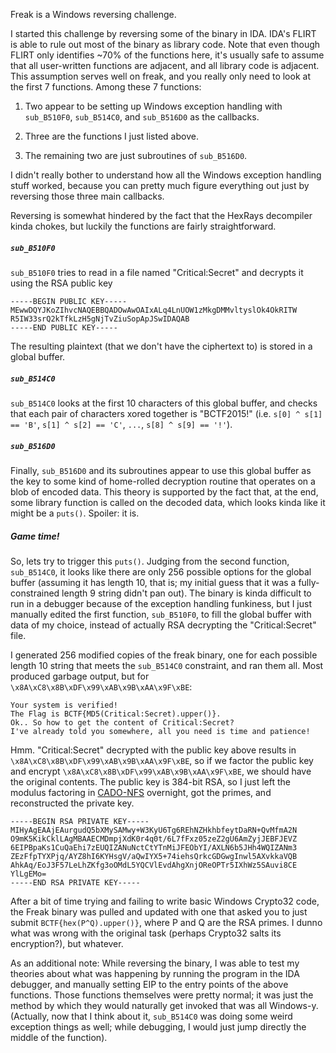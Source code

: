 Freak is a Windows reversing challenge.

I started this challenge by reversing some of the binary in IDA. IDA's FLIRT is able to rule out most of the binary as library code. Note that even though FLIRT only identifies ~70% of the functions here, it's usually safe to assume that all user-written functions are adjacent, and all library code is adjacent. This assumption serves well on freak, and you really only need to look at the first 7 functions. Among these 7 functions:

1. Two appear to be setting up Windows exception handling with `sub_B510F0`, `sub_B514C0`, and `sub_B516D0` as the callbacks.

2. Three are the functions I just listed above.

3. The remaining two are just subroutines of `sub_B516D0`.

I didn't really bother to understand how all the Windows exception handling stuff worked, because you can pretty much figure everything out just by reversing those three main callbacks.

Reversing is somewhat hindered by the fact that the HexRays decompiler kinda chokes, but luckily the functions are fairly straightforward.

##### `sub_B510F0`

`sub_B510F0` tries to read in a file named "Critical:Secret" and decrypts it using the RSA public key

    -----BEGIN PUBLIC KEY-----
    MEwwDQYJKoZIhvcNAQEBBQADOwAwOAIxALq4LnUOW1zMkgDMMvltyslOk4OkRITW
    R5IW33srQ2kTfkLzH5gNjTvZiuSopApJSwIDAQAB
    -----END PUBLIC KEY-----

The resulting plaintext (that we don't have the ciphertext to) is stored in a global buffer.

##### `sub_B514C0`

`sub_B514C0` looks at the first 10 characters of this global buffer, and checks that each pair of characters xored together is "BCTF2015!" (i.e. `s[0] ^ s[1] == 'B'`, `s[1] ^ s[2] == 'C'`, `...`, `s[8] ^ s[9] == '!'`).

##### `sub_B516D0`

Finally, `sub_B516D0` and its subroutines appear to use this global buffer as the key to some kind of home-rolled decryption routine that operates on a blob of encoded data. This theory is supported by the fact that, at the end, some library function is called on the decoded data, which looks kinda like it might be a `puts()`. Spoiler: it is.

##### Game time!

So, lets try to trigger this `puts()`. Judging from the second function, `sub_B514C0`, it looks like there are only 256 possible options for the global buffer (assuming it has length 10, that is; my initial guess that it was a fully-constrained length 9 string didn't pan out). The binary is kinda difficult to run in a debugger because of the exception handling funkiness, but I just manually edited the first function, `sub_B510F0`, to fill the global buffer with data of my choice, instead of actually RSA decrypting the "Critical:Secret" file.

I generated 256 modified copies of the freak binary, one for each possible length 10 string that meets the `sub_B514C0` constraint, and ran them all. Most produced garbage output, but for `\x8A\xC8\x8B\xDF\x99\xAB\x9B\xAA\x9F\xBE`:

    Your system is verified!
    The Flag is BCTF{MD5(Critical:Secret).upper()}.
    Ok.. So how to get the content of Critical:Secret?
    I've already told you somewhere, all you need is time and patience!

Hmm. "Critical:Secret" decrypted with the public key above results in `\x8A\xC8\x8B\xDF\x99\xAB\x9B\xAA\x9F\xBE`, so if we factor the public key and encrypt `\x8A\xC8\x8B\xDF\x99\xAB\x9B\xAA\x9F\xBE`, we should have the original contents. The public key is 384-bit RSA, so I just left the modulus factoring in [CADO-NFS](http://cado-nfs.gforge.inria.fr) overnight, got the primes, and reconstructed the private key.

    -----BEGIN RSA PRIVATE KEY-----
    MIHyAgEAAjEAurgudQ5bXMySAMwy+W3KyU6Tg6REhNZHkhbfeytDaRN+QvMfmA2N
    O9mK5KikCklLAgMBAAECMDmpjXdK0r4q0t/6L7fFxz05zeZ2gU6AmZyjJEBFJEVZ
    6EIPBpaKs1CuQaEhi7zEUQIZANuNctCtYTnMiJFEObYI/AXLN6b5JHh4WQIZANm3
    ZEzFfpTYXPjq/AYZ8hI6KYHsgV/aQwIYX5+74iehsQrkcGDGwgInwl5AXvkkaVQB
    AhkAq/EoJ3F57LeLhZKfg3oOMdL5YQCVlEvdAhgXnjOReOPTr5IXhWz5SAuvi8CE
    YlLgEMo=
    -----END RSA PRIVATE KEY-----

After a bit of time trying and failing to write basic Windows Crypto32 code, the Freak binary was pulled and updated with one that asked you to just submit `BCTF{hex(P^Q).upper()}`, where P and Q are the RSA primes. I dunno what was wrong with the original task (perhaps Crypto32 salts its encryption?), but whatever.

As an additional note: While reversing the binary, I was able to test my theories about what was happening by running the program in the IDA debugger, and manually setting EIP to the entry points of the above functions. Those functions themselves were pretty normal; it was just the method by which they would naturally get invoked that was all Windows-y. (Actually, now that I think about it, `sub_B514C0` was doing some weird exception things as well; while debugging, I would just jump directly the middle of the function).
